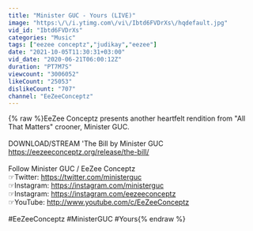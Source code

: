 ```yaml
---
title: "Minister GUC - Yours (LIVE)"
image: "https:\/\/i.ytimg.com\/vi\/Ibtd6FVDrXs\/hqdefault.jpg"
vid_id: "Ibtd6FVDrXs"
categories: "Music"
tags: ["eezee conceptz","judikay","eezee"]
date: "2021-10-05T11:30:31+03:00"
vid_date: "2020-06-21T06:00:12Z"
duration: "PT7M7S"
viewcount: "3006052"
likeCount: "25053"
dislikeCount: "707"
channel: "EeZeeConceptz"
---
```

{% raw %}EeZee Conceptz presents another heartfelt rendition from &quot;All That Matters&quot; crooner, Minister GUC.<br /><br />DOWNLOAD/STREAM 'The Bill by Minister GUC<br /><a rel="nofollow" target="blank" href="https://eezeeconceptz.org/release/the-bill/">https://eezeeconceptz.org/release/the-bill/</a><br /><br />Follow Minister GUC / EeZee Conceptz<br />☞Twitter: <a rel="nofollow" target="blank" href="https://twitter.com/ministerguc">https://twitter.com/ministerguc</a><br />☞Instagram: <a rel="nofollow" target="blank" href="https://instagram.com/ministerguc">https://instagram.com/ministerguc</a><br />☞Instagram: <a rel="nofollow" target="blank" href="https://instagram.com/eezeeconceptz">https://instagram.com/eezeeconceptz</a><br />☞YouTube: <a rel="nofollow" target="blank" href="http://www.youtube.com/c/EeZeeConceptz">http://www.youtube.com/c/EeZeeConceptz</a><br /><br />#EeZeeConceptz #MinisterGUC #Yours{% endraw %}
